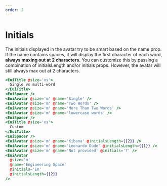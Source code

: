 ```yaml
---
order: 2
---
```


# Initials

<EuiText>
  <p>

The initials displayed in the avatar try to be smart based on the name prop. If the name contains spaces, it will display the first character of each word, <strong>always maxing out at 2 characters.</strong> You can customize this by passing a combination of <EuiCode>initialsLength</EuiCode> and/or <EuiCode>initials</EuiCode> props. However, the avatar will still always max out at 2 characters.

  </p>
</EuiText>

```hbs template
<EuiTitle @size='xs'>
  Single vs multi-word
</EuiTitle>
<EuiSpacer />
<EuiAvatar @size='m' @name='Single' />
<EuiAvatar @size='m' @name='Two Words' />
<EuiAvatar @size='m' @name='More Than Two Words' />
<EuiAvatar @size='m' @name='lowercase words' />
<EuiSpacer />
<EuiTitle @size='xs'>
  Custom
</EuiTitle>
<EuiSpacer />
<EuiAvatar @size='m' @name='Kibana' @initialsLength={{2}} />
<EuiAvatar @size='m' @name='Leonardo Dude' @initialsLength={{1}} />
<EuiAvatar @size='m' @name='Not provided' @initials='?' />
<EuiAvatar
  @size='m'
  @name='Engineering Space'
  @initials='En'
  @initialsLength={{2}}
/>
```
